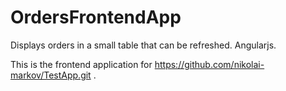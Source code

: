 # OrdersFrontendApp
Displays orders in a small table that can be refreshed. Angularjs.

This is the frontend application for https://github.com/nikolai-markov/TestApp.git .